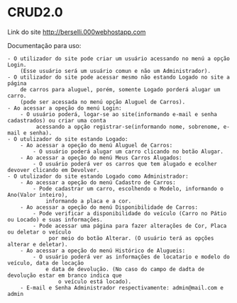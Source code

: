 # CRUD2.0

Link do site http://berselli.000webhostapp.com

Documentação para uso:

	- O utilizador do site pode criar um usuário acessando no menú a opção Login.
		(Esse usuário será um usuário comun e não um Administrador).
	- O utilizador do site pode acessar mesmo não estando Logado no site a página
		de carros para aluguel, porém, somente Logado porderá alugar um carro.
		(pode ser acessada no menú opção Aluguel de Carros).
	- Ao acessar a opeção do menú Login:
		- O usuário poderá, logar-se ao site(informando e-mail e senha cadastrados) ou criar uma conta
			 acessando a opção registrar-se(informando nome, sobrenome, e-mail e senha).
 	- O utulizador do site estando Logado:
		- Ao acessar a opeção do menú Aluguel de Carros:
			- O usuário poderá alugar um carro clicando no botão Alugar.
		- Ao acessar a opeção do menú Meus Carros Alugados:
			- O usuário poderá ver os carros que tem alugado e ecolher devover clicando em Devolver.
	- O utulizador do site estando Logado como Administrador:
		- Ao acessar a opeção do menú Cadastro de Carros:
			- Pode cadastrar um carro, escolhendo o Modelo, informando o Ano(Valor inteiro),
				informando a placa e a cor.
		- Ao acessar a opeção do menú Disponibilidade de Carros:
			- Pode verificar a disponibilidade do veículo (Carro no Pátio ou Locado) e suas informações.
			- Pode acessar uma página para fazer alterações de Cor, Placa ou deletar o veículo
				 por meio do botão Alterar. (O usuário terá as opções alterar e deletar).
		- Ao acessar a opeção do menú Histórico de Alugueis:
			- O usuário poderá ver as informações de locatario e modelo do veículo, data de locação
				e data de devolução. (No caso do campo de dadta de devolução estar em branco indica que
					o veículo está locado).
		- E-mail e Senha Administrador respectivamente: admin@mail.com e admin
